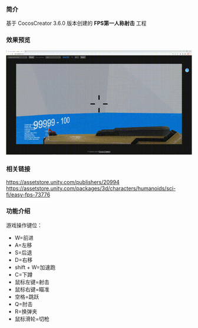 ### 简介
基于 CocosCreator 3.6.0 版本创建的 **FPS第一人称射击** 工程

### 效果预览
![image](../../../gif/202209/2022091501.gif)

### 相关链接
https://assetstore.unity.com/publishers/20994
https://assetstore.unity.com/packages/3d/characters/humanoids/sci-fi/easy-fps-73776

### 功能介绍
游戏操作键位：
- W=前进
- A=左移
- S=后退
- D=右移
- shift + W=加速跑
- C=下蹲
- 鼠标左键=射击
- 鼠标右键=瞄准
- 空格=跳跃
- Q=肘击
- R=换弹夹
- 鼠标滑轮=切枪
